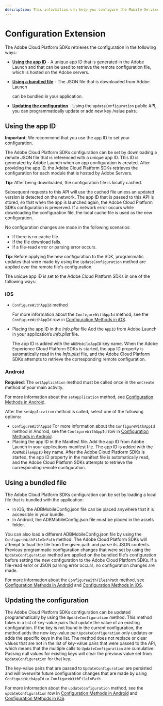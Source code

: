 ```yaml
---
description: This information can help you configure the Mobile Services SDK.
---
```


# Configuration Extension

The Adobe Cloud Platform SDKs retrieves the configuration in the following ways:

* [**Using the app ID**](configuration-extension.md#using-the-app-id) - A unique app ID that is generated in the Adobe Launch and that can be used to retrieve the remote configuration file, which is hosted on the Adobe servers.
* [**Using a bundled file**](configuration-extension.md#using-a-bundled-file) - The JSON file that is downloaded from Adobe Launch

  can be bundled in your application.

* [**Updating the configuration**](configuration-extension.md#updating-the-configuration) - Using the `updateConfiguration` public API, you can programmatically update or add new key /value pairs.

## Using the app ID

**Important**: We recommend that you use the app ID to set your configuration.

The Adobe Cloud Platform SDKs configuration can be set by downloading a remote JSON file that is referenced with a unique app ID. This ID is generated by Adobe Launch when an app configuration is created. After providing the app ID, the Adobe Cloud Platform SDKs retrieves the configuration for each module that is hosted by Adobe Servers.

**Tip**: After being downloaded, the configuration file is locally cached.

Subsequent requests to this API will use the cached file unless an updated version is detected on the network. The app ID that is passed to this API is stored, so that when the app is launched again, the Adobe Cloud Platform SDKs configuration is preserved. If a network error occurs while downloading the configuration file, the local cache file is used as the new configuration.

No configuration changes are made in the following scenarios:

* If there is no cache file.
* If the file download fails.
* If a file-read error or parsing error occurs.

**Tip**: Before applying the new configuration to the SDK, programmatic updates that were made by using the `UpdateConfiguration` method are applied over the remote file's configuration.

The unique app ID is set to the Adobe Cloud Platform SDKs in one of the following ways:

### iOS

* `ConfigureWithAppId` method

  For more information about the `ConfigureWithAppId` method, see the `ConfigureWithAppId` row in [Configuration Methods in iOS](configuration-methods-in-ios.md).

* Placing the app ID in the _Info.plist_ file Add the `AppID` from Adobe Launch in your application’s _Info.plist_ file.

  The app ID is added with the `ADBMobileAppID` key name. When the Adobe Experience Cloud Platform SDKs is started, the app ID property is automatically read in the _Info.plist_ file, and the Adobe Cloud Platform SDKs attempts to retrieve the corresponding remote configuration.

### Android

**Required**: The `setApplication` method must be called once in the `onCreate` method of your main activity.

For more information about the `setApplication` method, see [Configuration Methods in Android](configuration-methods-in-android.md).

After the `setApplication` method is called, select one of the following options:

* `ConfigureWithAppId` For more information about the `ConfigureWithAppId` method in Android, see the `ConfigureWithAppId` row in [Configuration Methods in Android](configuration-methods-in-android.md).
* Placing the app ID in the Manifest file. Add the app ID from Adobe Launch in your applications manifest file. The app ID is added with the `ADBMobileAppID` key name. After the Adobe Cloud Platform SDKs is started, the app ID property in the manifest file is automatically read, and the Adobe Cloud Platform SDKs attempts to retrieve the corresponding remote configuration.

## Using a bundled file

The Adobe Cloud Platform SDKs configuration can be set by loading a local file that is bundled with the application:

* In iOS, the ADBMobileConfig.json file can be placed anywhere that it is accessible in your bundle.
* In Android, the ADBMobileConfig.json file must be placed in the assets folder.

You can also load a different ADBMobileConfig.json file by using the `ConfigureWithFileInPath` method. The Adobe Cloud Platform SDKs will attempt to load the file from the given path and parse its JSON contents. Previous programmatic configuration changes that were set by using the `UpdateConfiguration` method are applied on the bundled file's configuration before setting the new configuration to the Adobe Cloud Platform SDKs. If a file-read error or JSON parsing error occurs, no configuration changes are made.

For more information about the `ConfigureWithFileInPath` method, see [Configuration Methods in Android](configuration-methods-in-android.md) and [Configuration Methods in iOS](configuration-methods-in-ios.md).

## Updating the configuration

The Adobe Cloud Platform SDKs configuration can be updated programmatically by using the `UpdateConfiguration` method. This method takes in a list of key-value pairs that update the value of an existing configuration. If the key is not found in the current configuration, the method adds the new key-value pair.`UpdateConfiguration` only updates or adds the specific keys in the list. The method does not replace or clear values that are not in the list of key-value pairs that were passed to the API, which means that the multiple calls to `UpdateConfiguration` are cumulative. Passing null values for existing keys will clear the previous value set from `UpdateConfiguration` for that key.

The key-value pairs that are passed to `UpdateConfiguration` are persisted and will overwrite future configuration changes that are made by using `ConfigureWithAppId` or `ConfigureWithFileInPath`.

For more information about the `updateConfiguration` method, see the `updateConfiguration` row in [Configuration Methods in Android](configuration-methods-in-android.md) and [Configuration Methods in iOS](configuration-methods-in-ios.md).

